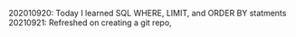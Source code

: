 202010920: Today I learned SQL WHERE, LIMIT, and ORDER BY statments
20210921: Refreshed on creating a git repo, 
